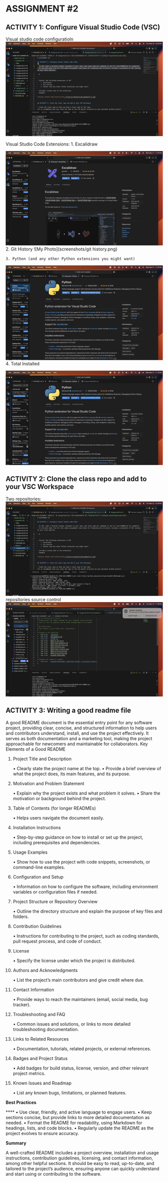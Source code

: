 # ASSIGNMENT #2

## ACTIVITY 1: Configure Visual Studio Code (VSC)
Visual studio code configuratioln
![My Photo](screenshots/vscconfig.png)


Visual Studio Code Extensions:
    1. Excalidraw
    
![My Photo](screenshots/Excalidraw.png)
    2. Git History
    ![My Photo](screenshots/git history.png)

    3. Python (and any other Python extensions you might want)

![My Photo](screenshots/Python.png)
    4. Total Installed


![Visual Studio Code Exenstions](screenshots/installed.png)


## ACTIVITY 2: Clone the class repo and add to your VSC Workspace

Two repositories:
![two repos ](screenshots/vsc.png)
repositories source control
![repos source control](screenshots/sourcecontrol.png)

## ACTIVITY 3: Writing a good readme file  

A good README document is the essential entry point for any software project, providing clear, concise, and structured information to help users and contributors understand, install, and use the project effectively. It serves as both documentation and a marketing tool, making the project approachable for newcomers and maintainable for collaborators.
Key Elements of a Good README
1. Project Title and Description


	•	Clearly state the project name at the top.
	•	Provide a brief overview of what the project does, its main features, and its purpose.

2. Motivation and Problem Statement


	•	Explain why the project exists and what problem it solves.
	•	Share the motivation or background behind the project.
3. Table of Contents (for longer READMEs)


	•	Helps users navigate the document easily.
4. Installation Instructions


	•	Step-by-step guidance on how to install or set up the project, including prerequisites and dependencies.
5. Usage Examples


	•	Show how to use the project with code snippets, screenshots, or command-line examples.
6. Configuration and Setup


	•	Information on how to configure the software, including environment variables or configuration files if needed.
7. Project Structure or Repository Overview


	•	Outline the directory structure and explain the purpose of key files and folders.
8. Contribution Guidelines


	•	Instructions for contributing to the project, such as coding standards, pull request process, and code of conduct.
9. License


	•	Specify the license under which the project is distributed.
10. Authors and Acknowledgments


	•	List the project’s main contributors and give credit where due.
11. Contact Information


	•	Provide ways to reach the maintainers (email, social media, bug tracker).
12. Troubleshooting and FAQ


	•	Common issues and solutions, or links to more detailed troubleshooting documentation.
13. Links to Related Resources


	•	Documentation, tutorials, related projects, or external references.
14. Badges and Project Status


	•	Add badges for build status, license, version, and other relevant project metrics.
15. Known Issues and Roadmap


	•	List any known bugs, limitations, or planned features.


	
**Best Practices**


****	•	Use clear, friendly, and active language to engage users.
	•	Keep sections concise, but provide links to more detailed documentation as needed.
	•	Format the README for readability, using Markdown for headings, lists, and code blocks.
	•	Regularly update the README as the project evolves to ensure accuracy.



**Summary**


A well-crafted README includes a project overview, installation and usage instructions, contribution guidelines, licensing, and contact information, among other helpful sections. It should be easy to read, up-to-date, and tailored to the project’s audience, ensuring anyone can quickly understand and start using or contributing to the software.
